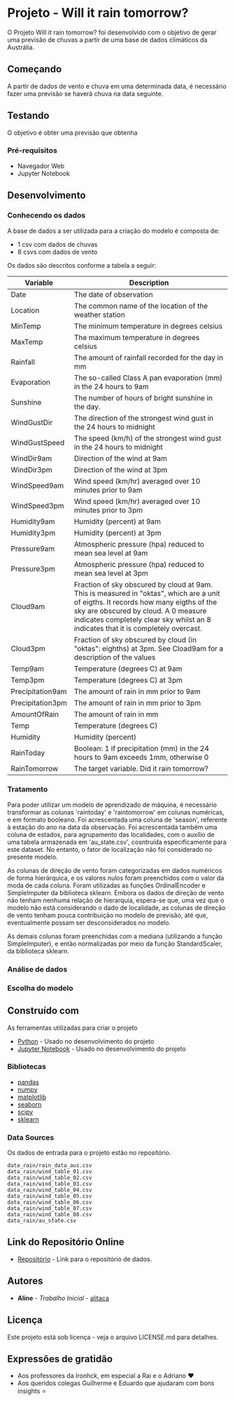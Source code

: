 # Projeto - Will it rain tomorrow?

O Projeto Will it rain tomorrow? foi desenvolvido com o objetivo de gerar uma previsão de chuvas a partir de uma base de dados climáticos da Austrália.

## Começando

A partir de dados de vento e chuva em uma determinada data, é necessário fazer uma previsão se haverá chuva na data seguinte.

## Testando

O objetivo é obter uma previsão que obtenha


### Pré-requisitos

* Navegador Web
* Jupyter Notebook

## Desenvolvimento

### Conhecendo os dados

A base de dados a ser utilizada para a criação do modelo é composta de:

* 1 csv com dados de chuvas
* 8 csvs com dados de vento

Os dados são descritos conforme a tabela a seguir:

Variable | Description
---------|------------
Date   |  The date of observation
Location   |  The common name of the location of the weather station
MinTemp   |  The minimum temperature in degrees celsius
MaxTemp   |  The maximum temperature in degrees celsius
Rainfall   |  The amount of rainfall recorded for the day in mm
Evaporation   |  The so-called Class A pan evaporation (mm) in the 24 hours to 9am
Sunshine   |  The number of hours of bright sunshine in the day.
WindGustDir   |  The direction of the strongest wind gust in the 24 hours to midnight
WindGustSpeed   |  The speed (km/h) of the strongest wind gust in the 24 hours to midnight
WindDir9am   |  Direction of the wind at 9am
WindDir3pm   |  Direction of the wind at 3pm
WindSpeed9am   |  Wind speed (km/hr) averaged over 10 minutes prior to 9am
WindSpeed3pm   |  Wind speed (km/hr) averaged over 10 minutes prior to 3pm
Humidity9am   |  Humidity (percent) at 9am
Humidity3pm   |  Humidity (percent) at 3pm
Pressure9am   |  Atmospheric pressure (hpa) reduced to mean sea level at 9am
Pressure3pm   |  Atmospheric pressure (hpa) reduced to mean sea level at 3pm
Cloud9am   |  Fraction of sky obscured by cloud at 9am. This is measured in "oktas", which are a unit of eigths. It records how many eigths of the sky are obscured by cloud. A 0 measure indicates completely clear sky whilst an 8 indicates that it is completely overcast.
Cloud3pm | Fraction of sky obscured by cloud (in "oktas": eighths) at 3pm. See Cload9am for a description of the values
Temp9am |  Temperature (degrees C) at 9am
Temp3pm |  Temperature (degrees C) at 3pm
Precipitation9am |  The amount of rain in mm prior to 9am
Precipitation3pm |  The amount of rain in mm prior to 3pm
AmountOfRain |  The amount of rain in mm
Temp |  Temperature (degrees C)
Humidity |  Humidity (percent)
RainToday |  Boolean: 1 if precipitation (mm) in the 24 hours to 9am exceeds 1mm, otherwise 0
RainTomorrow |  The target variable. Did it rain tomorrow?

### Tratamento

Para poder utilizar um modelo de aprendizado de máquina, é necessário transformar as colunas 'raintoday' e 'raintomorrow' em colunas numéricas, e em formato booleano. Foi acrescentada uma coluna de 'season', referente à estação do ano na data da observação. Foi acrescentada também uma coluna de estados, para agrupamento das localidades, com o auxílio de uma tabela armazenada em 'au_state.csv', cosntruída especificamente para este dataset. No entanto, o fator de localização não foi considerado no presente modelo.

As colunas de direção de vento foram categorizadas em dados numéricos de forma hierárquica, e os valores nulos foram preenchidos com o valor da moda de cada coluna. Foram utilizadas as funções OrdinalEncoder e SimpleImputer da biblioteca sklearn. Embora os dados de direção de vento não tenham nenhuma relação de hierarquia, espera-se que, uma vez que o modelo não está considerando o dado de localidade, as colunas de direção de vento tenham pouca contribuição no modelo de previsão, até que, eventualmente possam ser desconsiderados no modelo.

As demais colunas foram preenchidas com a mediana (utilizando a função SimpleImputer), e então normalizadas por meio da função StandardScaler, da biblioteca sklearn.

### Análise de dados



### Escolha do modelo



## Construído com

As ferramentas utilizadas para criar o projeto

* [Python](https://www.python.org/) - Usado no desenvolvimento do projeto
* [Jupyter Notebook](https://jupyter.org/) - Usado no desenvolvimento do projeto

### Bibliotecas

* [pandas](https://pandas.pydata.org/)
* [numpy](https://numpy.org/)
* [matplotlib](https://matplotlib.org/)
* [seaborn](https://seaborn.pydata.org/)
* [scipy](https://www.scipy.org/)
* [sklearn](https://scikit-learn.org/)

### Data Sources

Os dados de entrada para o projeto estão no repositório.

```
data_rain/rain_data_aus.csv
data_rain/wind_table_01.csv
data_rain/wind_table_02.csv
data_rain/wind_table_03.csv
data_rain/wind_table_04.csv
data_rain/wind_table_05.csv
data_rain/wind_table_06.csv
data_rain/wind_table_07.csv
data_rain/wind_table_08.csv
data_rain/au_state.csv
```


## Link do Repositório Online

* [Repositório](https://github.com/alitaca/Projeto_rain.git) - Link para o repositório de dados.

## Autores

* **Aline** - *Trabalho Inicial* - [alitaca](https://github.com/alitaca)


## Licença

Este projeto está sob licença - veja o arquivo LICENSE.md para detalhes.

## Expressões de gratidão

* Aos professores da Ironhck, em especial a Rai e o Adriano :heart:
* Aos queridos colegas Guilherme e Eduardo que ajudaram com bons insights :star: